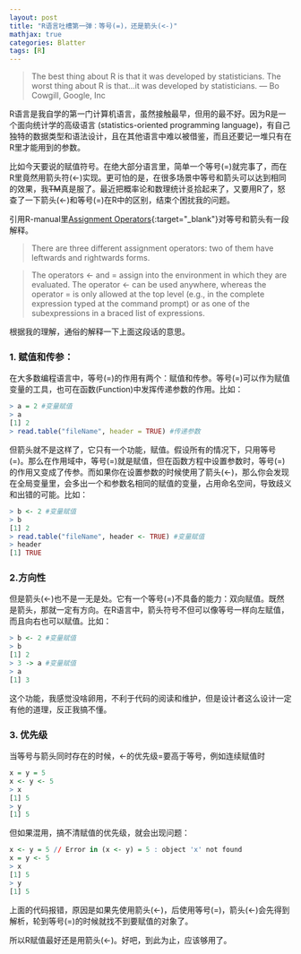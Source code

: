 ```yaml
---
layout: post
title: "R语言吐槽第一弹：等号(=)，还是箭头(<-)"
mathjax: true
categories: Blatter
tags: [R]
---
```


>The best thing about R is that it was developed by statisticians. The worst thing about R is that...it was developed by statisticians. — Bo Cowgill, Google, Inc


R语言是我自学的第一门计算机语言，虽然接触最早，但用的最不好。因为R是一个面向统计学的高级语言 (statistics-oriented programming language)，有自己独特的数据类型和语法设计，且在其他语言中难以被借鉴，而且还要记一堆只有在R里才能用到的参数。

比如今天要说的赋值符号。在绝大部分语言里，简单一个等号(=)就完事了，而在R里竟然用箭头符(<-)实现。更可怕的是，在很多场景中等号和箭头可以达到相同的效果，我<del>TM</del>真是服了。最近把概率论和数理统计㕛拾起来了，又要用R了，怒查了一下箭头(<-)和等号(=)在R中的区别，结束个困扰我的问题。

引用R-manual里[Assignment Operators](https://stat.ethz.ch/R-manual/R-patched/library/base/html/assignOps.html){:target="_blank"}对等号和箭头有一段解释。

>There are three different assignment operators: two of them have leftwards and rightwards forms.

>The operators <- and = assign into the environment in which they are evaluated. The operator <- can be used anywhere, whereas the operator = is only allowed at the top level (e.g., in the complete expression typed at the command prompt) or as one of the subexpressions in a braced list of expressions.

根据我的理解，通俗的解释一下上面这段话的意思。

### 1. 赋值和传参：

在大多数编程语言中，等号(=)的作用有两个：赋值和传参。等号(=)可以作为赋值变量的工具，也可在函数(Function)中发挥传递参数的作用。比如：

```r
> a = 2 #变量赋值
> a
[1] 2
> read.table("fileName", header = TRUE) #传递参数
```

但箭头就不是这样了，它只有一个功能，赋值。假设所有的情况下，只用等号(=)。那么在作用域中，等号(=)就是赋值，但在函数方程中设置参数时，等号(=)的作用又变成了传参。而如果你在设置参数的时候使用了箭头(<-)，那么你会发现在全局变量里，会多出一个和参数名相同的赋值的变量，占用命名空间，导致歧义和出错的可能。比如：

```r
> b <- 2 #变量赋值
> b
[1] 2
> read.table("fileName", header <- TRUE) #变量赋值
> header
[1] TRUE
```

### 2.方向性

但是箭头(<-)也不是一无是处。它有一个等号(=)不具备的能力：双向赋值。既然是箭头，那就一定有方向。在R语言中，箭头符号不但可以像等号一样向左赋值，而且向右也可以赋值。比如：

```r
> b <- 2 #变量赋值
> b
[1] 2
> 3 -> a #变量赋值
> a
[1] 3
```

这个功能，我感觉没啥卵用，不利于代码的阅读和维护，但是设计者这么设计一定有他的道理，反正我搞不懂。

### 3. 优先级

当等号与箭头同时存在的时候，<-的优先级=要高于等号，例如连续赋值时

```r
x = y = 5
x <- y <- 5
> x
[1] 5
> y
[1] 5
```

但如果混用，搞不清赋值的优先级，就会出现问题：

```r
x <- y = 5 // Error in (x <- y) = 5 : object 'x' not found
x = y <- 5
> x
[1] 5
> y
[1] 5
```

上面的代码报错，原因是如果先使用箭头(<-)，后使用等号(=)，箭头(<-)会先得到解析，轮到等号(=)的时候就找不到要赋值的对象了。

所以R赋值最好还是用箭头(<-)。好吧，到此为止，应该够用了。
